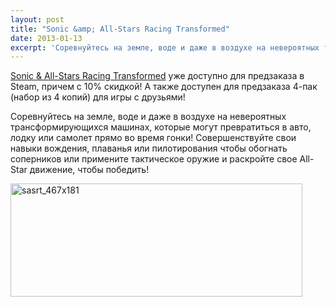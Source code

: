 ```yaml
---
layout: post
title: "Sonic &amp; All-Stars Racing Transformed"
date: 2013-01-13
excerpt: 'Соревнуйтесь на земле, воде и даже в воздухе на невероятных трансформирующихся машинах, которые могут превратиться в авто, лодку или самолет прямо во время гонки! Совершенствуйте свои навыки вождения, плаванья или пилотирования чтобы обогнать соперников или примените тактическое оружие и раскройте свое All-Star движение, чтобы победить!'
---
```


<a href="http://store.steampowered.com/app/212480/" target="_blank">Sonic &amp; All-Stars Racing Transformed</a> уже доступно для предзаказа в Steam, причем с 10% скидкой! А также доступен для предзаказа 4-пак (набор из 4 копий) для игры с друзьями!

Соревнуйтесь на земле, воде и даже в воздухе на невероятных трансформирующихся машинах, которые могут превратиться в авто, лодку или самолет прямо во время гонки! Совершенствуйте свои навыки вождения, плаванья или пилотирования чтобы обогнать соперников или примените тактическое оружие и раскройте свое All-Star движение, чтобы победить!

<a href="http://store.steampowered.com/app/212480/" target="_blank"><img class="alignnone size-full wp-image-585" alt="sasrt_467x181" src="http://gamersoul.ru/wp-content/uploads/2013/01/sasrt_467x181.jpg" width="467" height="181" />

</a>